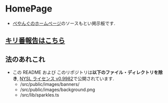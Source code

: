 # HomePage

- [ぺやんぐのホームページ](https://peya.tokyo)のソースもとい掲示板です.

## [キリ番報告はこちら](https://github.com/PeyaPeyaPeyang/HomePage/issues/new/choose)

## 法のあれこれ

- この README および このリポジトリは**以下のファイル・ディレクトリを除き**, [NYSL ライセンス v0.9982](LICENSE)で公開されています.
  - /src/public/images/banners/
  - /src/public/images/background.png
  - /src/lib/sparkles.ts
